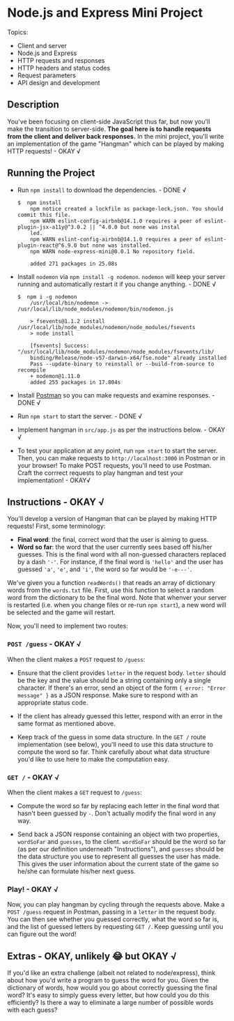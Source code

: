 # Node.js and Express Mini Project
Topics:
  * Client and server
  * Node.js and Express
  * HTTP requests and responses
  * HTTP headers and status codes
  * Request parameters
  * API design and development

## Description
You've been focusing on client-side JavaScript thus far, but now you'll make the
transition to server-side. **The goal here is to handle requests from the client
and deliver back responses.** In the mini project, you'll write an implementation
of the game "Hangman" which can be played by making HTTP requests! - OKAY √

## Running the Project
- Run `npm install` to download the dependencies. - DONE √
  ```console
  $  npm install
      npm notice created a lockfile as package-lock.json. You should commit this file.
      npm WARN eslint-config-airbnb@14.1.0 requires a peer of eslint-plugin-jsx-a11y@^3.0.2 || ^4.0.0 but none was instal
      led.
      npm WARN eslint-config-airbnb@14.1.0 requires a peer of eslint-plugin-react@^6.9.0 but none was installed.
      npm WARN node-express-mini@0.0.1 No repository field.

      added 271 packages in 25.08s
  ```

- Install `nodemon` via `npm install -g nodemon`. `nodemon` will keep your
  server running and automatically restart it if you change anything. - DONE √
  ```console
  $  npm i -g nodemon
      /usr/local/bin/nodemon -> /usr/local/lib/node_modules/nodemon/bin/nodemon.js

      > fsevents@1.1.2 install /usr/local/lib/node_modules/nodemon/node_modules/fsevents
      > node install

      [fsevents] Success: "/usr/local/lib/node_modules/nodemon/node_modules/fsevents/lib/
      binding/Release/node-v57-darwin-x64/fse.node" already installed
      Pass --update-binary to reinstall or --build-from-source to recompile
      + nodemon@1.11.0
      added 255 packages in 17.804s
  ```
- Install [Postman](https://www.getpostman.com/) so you can make requests and
  examine responses. - DONE √
- Run `npm start` to start the server. - DONE √
- Implement hangman in `src/app.js` as per the instructions below. - OKAY √
- To test your application at any point, run `npm start` to start the server.
  Then, you can make requests to `http://localhost:3000` in Postman or in your
  browser! To make POST requests, you'll need to use Postman. Craft the
  corrrect requests to play hangman and test your implementation! - OKAY√

## Instructions - OKAY √
You'll develop a version of Hangman that can be played by making HTTP requests!
First, some terminology:

- **Final word**: the final, correct word that the user is aiming to guess.
- **Word so far**: the word that the user currently sees based off his/her guesses.
  This is the final word with all non-guessed characters replaced by a dash
  `'-'`. For instance, if the final word is `'hello'` and the user has guessed
  `'a'`, `'e'`, and `'i'`, the word so far would be `'-e---'`.

We've given you a function `readWords()` that reads an array of dictionary words
from the `words.txt` file. First, use this function to select a random word from
the dictionary to be the final word. Note that whenver your server is restarted
(i.e. when you change files or re-run `npm start`), a new word will be selected
and the game will restart.

Now, you'll need to implement two routes:

### `POST /guess` - OKAY √
When the client makes a `POST` request to `/guess`:

- Ensure that the client provides `letter` in the request body. `letter` should
  be the key and the value should be a string containing only a single
  character. If there's an error, send an object of the form
  `{ error: "Error message" }` as a JSON response. Make sure to respond with
  an appropriate status code.

- If the client has already guessed this letter, respond with an error in the
  same format as mentioned above.

- Keep track of the guess in some data structure. In the `GET /` route
  implementation (see below), you'll need to use this data structure to compute
  the word so far. Think carefully about what data structure you'd like to use
  here to make the computation easy.

### `GET /` - OKAY √
When the client makes a `GET` request to `/guess`:

- Compute the word so far by replacing each letter in the final word that hasn't
  been guessed by `-`. Don't actually modify the final word in any way.

- Send back a JSON response containing an object with two properties,
  `wordSoFar` and `guesses`, to the client. `wordSoFar` should be the word so
  far (as per our definition underneath "Instructions"), and `guesses` should be
  the data structure you use to represent all guesses the user has made. This
  gives the user information about the current state of the game so he/she can
  formulate his/her next guess.

### Play! - OKAY √
Now, you can play hangman by cycling through the requests above. Make a `POST
/guess` request in Postman, passing in a `letter` in the request body. You can
then see whether you guessed correctly, what the word so far is, and the list
of guessed letters by requesting `GET /`. Keep guessing until you can figure out
the word!

## Extras - OKAY, unlikely :joy: but OKAY √
If you'd like an extra challenge (albeit not related to node/express), think
about how you'd write a program to guess the word for you. Given the dictionary
of words, how would you go about correctly guessing the final word? It's easy to
simply guess every letter, but how could you do this efficiently? Is there a way
to eliminate a large number of possible words with each guess?
